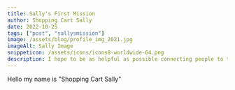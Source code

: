 ```yaml
---
title: Sally's First Mission
author: Shopping Cart Sally
date: 2022-10-25
tags: ["post", "sallysmission"]
image: /assets/blog/profile_img_2021.jpg
imageAlt: Sally Image
snippeticon: /assets/icons/icons8-worldwide-64.png
description: I hope to be as helpful as possible connecting people to the right resources.
---
```


Hello my name is "Shopping Cart Sally"